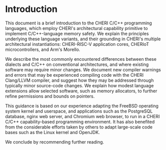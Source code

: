 # Introduction

This document is a brief introduction to the CHERI C/C++
programming languages, which employ CHERI's architectural capability
primitive to implement C/C++-language memory safety.
We explain the principles underlying these language variants, and their
grounding in CHERI's multiple architectural instantiations:
CHERI-RISC-V application cores, CHERIoT microcontrollers, and Arm's Morello.

We describe the most commonly encountered differences between these
dialects and C/C++ on conventional architectures, and where existing
software may require minor changes.
We document new compiler warnings and errors that may be experienced compiling
code with the CHERI Clang/LLVM compiler, and suggest how they may be addressed
through typically minor source-code changes.
We explain how modest language extensions allow selected software, such
as memory allocators, to further refine permissions and bounds on pointers.

This guidance is based on our experience adapting the FreeBSD operating system
kernel and userspace, and applications such as the PostgreSQL database, nginx
web server, and Chromium web browser, to run in a CHERI C/C++ capability-based
programming environment.
It has also benefited from the considerable efforts taken by others to adapt
large-scale code bases such as the Linux kernel and OpenJDK.

We conclude by recommending further reading.
